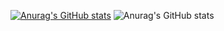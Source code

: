 [![Anurag's GitHub stats](https://github-readme-stats.vercel.app/api?username=5uhwann)](https://github.com/anuraghazra/github-readme-stats)
![Anurag's GitHub stats](https://github-readme-stats.vercel.app/api?username=anuraghazra&show_icons=true&theme=radical)
